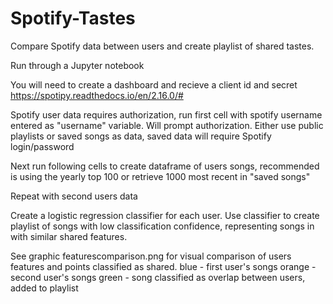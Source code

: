 # Spotify-Tastes
Compare Spotify data between users and create playlist of shared tastes.

Run through a Jupyter notebook

You will need to create a dashboard and recieve a client id and secret
https://spotipy.readthedocs.io/en/2.16.0/#

Spotify user data requires authorization, run first cell with spotify username entered as "username" variable. Will prompt authorization.
Either use public playlists or saved songs as data, saved data will require Spotify login/password

Next run following cells to create dataframe of users songs, recommended is using the yearly top 100 or retrieve 1000 most recent in "saved songs"

Repeat with second users data

Create a logistic regression classifier for each user. Use classifier to create playlist of songs with low classification confidence, representing songs in with similar shared  features. 

See graphic featurescomparison.png for visual comparison of users features and points classified as shared.
  blue - first user's songs
  orange - second user's songs
  green - song classified as overlap between users, added to playlist

